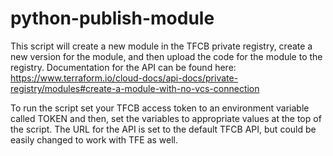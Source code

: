 # python-publish-module

This script will create a new module in the TFCB private registry, create a new version for the module, and then upload the code for the module to the registry.  Documentation for the API can be found here:
https://www.terraform.io/cloud-docs/api-docs/private-registry/modules#create-a-module-with-no-vcs-connection

To run the script set your TFCB access token to an environment variable called TOKEN and then, set the variables to appropriate values at the top of the script.  The URL for the API is set to the default TFCB API, but could be easily changed to work with TFE as well.  

